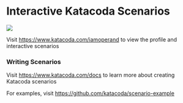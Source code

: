 # Interactive Katacoda Scenarios

[![](http://shields.katacoda.com/katacoda/iamoperand/count.svg)](https://www.katacoda.com/iamoperand "Get your profile on Katacoda.com")

Visit https://www.katacoda.com/iamoperand to view the profile and interactive scenarios

### Writing Scenarios
Visit https://www.katacoda.com/docs to learn more about creating Katacoda scenarios

For examples, visit https://github.com/katacoda/scenario-example
